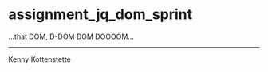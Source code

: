 assignment_jq_dom_sprint
========================

...that DOM, D-DOM DOM DOOOOM...

<hr>
Kenny Kottenstette
